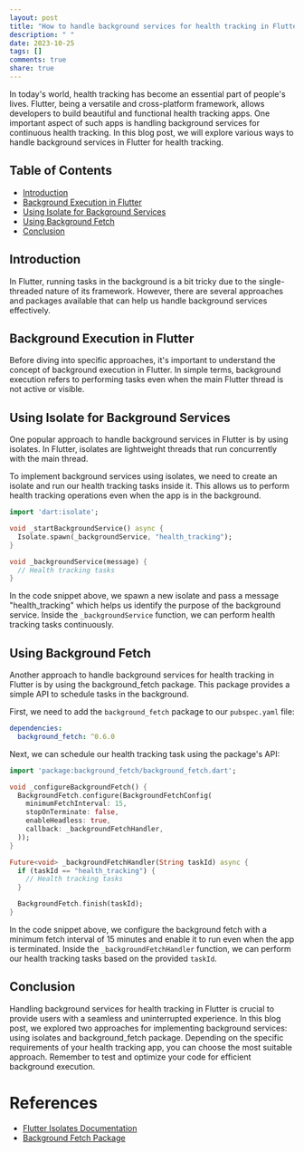 ```yaml
---
layout: post
title: "How to handle background services for health tracking in Flutter"
description: " "
date: 2023-10-25
tags: []
comments: true
share: true
---
```


In today's world, health tracking has become an essential part of people's lives. Flutter, being a versatile and cross-platform framework, allows developers to build beautiful and functional health tracking apps. One important aspect of such apps is handling background services for continuous health tracking. In this blog post, we will explore various ways to handle background services in Flutter for health tracking.

## Table of Contents
- [Introduction](#introduction)
- [Background Execution in Flutter](#background-execution-in-flutter)
- [Using Isolate for Background Services](#using-isolate-for-background-services)
- [Using Background Fetch](#using-background-fetch)
- [Conclusion](#conclusion)

## Introduction
In Flutter, running tasks in the background is a bit tricky due to the single-threaded nature of its framework. However, there are several approaches and packages available that can help us handle background services effectively.

## Background Execution in Flutter
Before diving into specific approaches, it's important to understand the concept of background execution in Flutter. In simple terms, background execution refers to performing tasks even when the main Flutter thread is not active or visible.

## Using Isolate for Background Services
One popular approach to handle background services in Flutter is by using isolates. In Flutter, isolates are lightweight threads that run concurrently with the main thread. 

To implement background services using isolates, we need to create an isolate and run our health tracking tasks inside it. This allows us to perform health tracking operations even when the app is in the background. 

```dart
import 'dart:isolate';

void _startBackgroundService() async {
  Isolate.spawn(_backgroundService, "health_tracking");
}

void _backgroundService(message) {
  // Health tracking tasks
}

```
In the code snippet above, we spawn a new isolate and pass a message "health_tracking" which helps us identify the purpose of the background service. Inside the `_backgroundService` function, we can perform health tracking tasks continuously.

## Using Background Fetch
Another approach to handle background services for health tracking in Flutter is by using the background_fetch package. This package provides a simple API to schedule tasks in the background.

First, we need to add the `background_fetch` package to our `pubspec.yaml` file:
```yaml
dependencies:
  background_fetch: ^0.6.0
```

Next, we can schedule our health tracking task using the package's API:
```dart
import 'package:background_fetch/background_fetch.dart';

void _configureBackgroundFetch() {
  BackgroundFetch.configure(BackgroundFetchConfig(
    minimumFetchInterval: 15,
    stopOnTerminate: false,
    enableHeadless: true,
    callback: _backgroundFetchHandler,
  ));
}

Future<void> _backgroundFetchHandler(String taskId) async {
  if (taskId == "health_tracking") {
    // Health tracking tasks
  }

  BackgroundFetch.finish(taskId);
}

```
In the code snippet above, we configure the background fetch with a minimum fetch interval of 15 minutes and enable it to run even when the app is terminated. Inside the `_backgroundFetchHandler` function, we can perform our health tracking tasks based on the provided `taskId`.

## Conclusion
Handling background services for health tracking in Flutter is crucial to provide users with a seamless and uninterrupted experience. In this blog post, we explored two approaches for implementing background services: using isolates and background_fetch package. Depending on the specific requirements of your health tracking app, you can choose the most suitable approach. Remember to test and optimize your code for efficient background execution.

# References
- [Flutter Isolates Documentation](https://api.flutter.dev/flutter/dart-isolate/Isolate-class.html)
- [Background Fetch Package](https://pub.dev/packages/background_fetch)